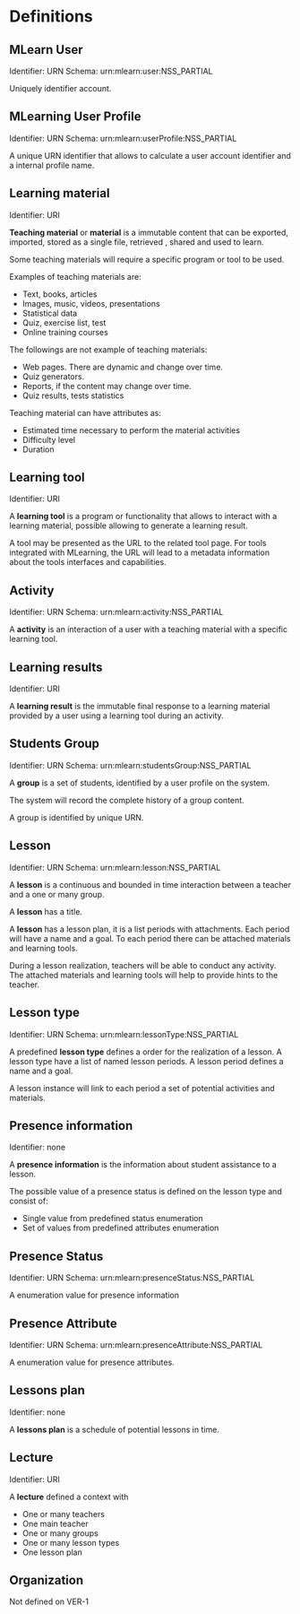 Definitions
===========

MLearn User
-----------

Identifier: URN
Schema: urn:mlearn:user:NSS_PARTIAL

Uniquely identifier account.

MLearning User Profile
----------------------

Identifier: URN
Schema: urn:mlearn:userProfile:NSS_PARTIAL

A unique URN identifier that allows to calculate a user account identifier and a internal profile name.  

Learning material
-----------------

Identifier: URI

**Teaching material** or **material** is a immutable content that can be exported, imported, stored as a single file, retrieved , shared and used to learn.

Some teaching materials will require a specific program or tool to be used.

Examples of teaching materials are:

 - Text, books, articles
 - Images, music, videos, presentations
 - Statistical data
 - Quiz, exercise list, test
 - Online training courses

The followings are not example of teaching materials:

 - Web pages. There are dynamic and change over time.
 - Quiz generators.
 - Reports, if the content may change over time.
 - Quiz results, tests statistics

 
Teaching material can have attributes as:
 - Estimated time necessary to perform the material activities
 - Difficulty level
 - Duration

Learning tool
-------------

Identifier: URI

A **learning tool** is a program or functionality that allows to interact with a learning material, possible allowing to generate a learning result.

A tool may be presented as the URL to the related tool page. For tools integrated with MLearning, the URL will lead to a metadata information about the tools interfaces and capabilities. 

Activity
--------

Identifier: URN
Schema: urn:mlearn:activity:NSS_PARTIAL

A **activity** is an interaction of a user with a teaching material with a specific learning tool.

 
Learning results
----------------

Identifier: URI

A **learning result** is the immutable final response to a learning material provided by a user using a learning tool during an activity.

Students Group
--------------

Identifier: URN
Schema: urn:mlearn:studentsGroup:NSS_PARTIAL

A **group** is a set of students, identified by a user profile on the system.

The system will record the complete history of a group content.

A group is identified by unique URN.

Lesson
------

Identifier: URN
Schema: urn:mlearn:lesson:NSS_PARTIAL

A **lesson** is a continuous and bounded in time interaction between a teacher and a one or many group.

A **lesson** has a title.

A **lesson** has a lesson plan, it is a list periods with attachments.
Each period will have a name and a goal.
To each period there can be attached materials and learning tools.

During a lesson realization, teachers will be able to conduct any activity. 
The attached materials and learning tools will help to provide hints to the teacher. 

Lesson type
-----------

Identifier: URN
Schema: urn:mlearn:lessonType:NSS_PARTIAL

A predefined **lesson type** defines a order for the realization of a lesson. 
A lesson type have a list of named lesson periods.
A lesson period defines a name and a goal.

A lesson instance will link to each period a set of potential activities and materials.

Presence information
--------------------

Identifier: none

A **presence information** is the information about student assistance to a lesson.

The possible value of a presence status is defined on the lesson type and consist of:
- Single value from predefined status enumeration
- Set of values from predefined attributes enumeration

Presence Status
---------------

Identifier: URN
Schema: urn:mlearn:presenceStatus:NSS_PARTIAL

A enumeration value for presence information

Presence Attribute
---------------

Identifier: URN
Schema: urn:mlearn:presenceAttribute:NSS_PARTIAL

A enumeration value for presence attributes.

Lessons plan
-----------

Identifier: none

A **lessons plan** is a schedule of potential lessons in time.

Lecture
-------

Identifier: URI

A **lecture** defined a context with
 - One or many teachers
 - One main teacher
 - One or many groups
 - One or many lesson types
 - One lesson plan

Organization
------------

Not defined on VER-1